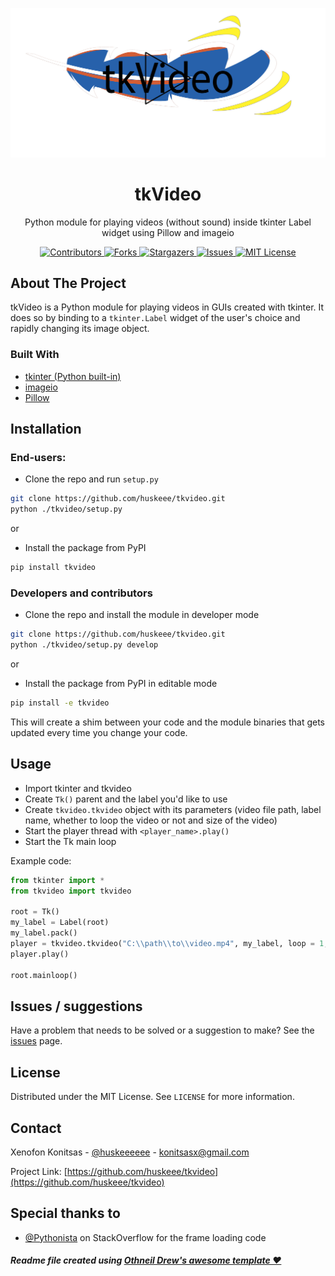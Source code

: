 
<p align="center">
  <a href="https://github.com/huskeee/tkvideo">
    <img src="images/logo.png" alt="Logo" >
  </a>

  <h1 align="center">tkVideo</h1>

  <p align="center">
    Python module for playing videos (without sound) inside tkinter Label widget using Pillow and imageio
    <br />

</p>

<p align = center>
	<a href="https://github.com/huskeee/tkvideo/graphs/contributors">
		<img src="https://img.shields.io/github/contributors/huskeee/tkvideo.svg?style=flat-square" alt="Contributors" />
	</a>
	<a href="https://github.com/huskeee/tkvideo/network/members">
		<img src="https://img.shields.io/github/forks/huskeee/tkvideo.svg?style=flat-square" alt="Forks" />
	</a>
	<a href="https://github.com/huskeee/tkvideo/stargazers">
		<img src="https://img.shields.io/github/stars/huskeee/tkvideo.svg?style=flat-squarem/huskeee/tkvideo/network/members" alt="Stargazers" />
	</a>
	<a href="https://github.com/huskeee/tkvideo/issues">
		<img src="https://img.shields.io/github/issues/huskeee/tkvideo.svg?style=flat-square" alt="Issues" />
	</a>
	<a href="https://github.com/huskeee/tkvideo/blob/master/LICENSE.txt">
		<img src="https://img.shields.io/github/license/huskeee/tkvideo.svg?style=flat-square" alt="MIT License" />
	</a>
</p>





<!-- ABOUT THE PROJECT -->
## About The Project

tkVideo is a Python module for playing videos in GUIs created with tkinter. It does so by binding to a `tkinter.Label` widget of the user's choice and rapidly changing its image object.


### Built With

* [tkinter (Python built-in)](https://docs.python.org/3/library/tkinter.html)
* [imageio](imageio.github.io)
* [Pillow](https://pypi.org/project/Pillow/)


## Installation

### End-users:

 * Clone the repo and run `setup.py`
```sh
git clone https://github.com/huskeee/tkvideo.git
python ./tkvideo/setup.py
```
or
 * Install the package from PyPI
```sh
pip install tkvideo
```

### Developers and contributors
 * Clone the repo and install the module in developer mode
```sh
git clone https://github.com/huskeee/tkvideo.git
python ./tkvideo/setup.py develop
```
or
 * Install the package from PyPI in editable mode
```sh
pip install -e tkvideo
```

This will create a shim between your code and the module binaries that gets updated every time you change your code.


<!-- USAGE EXAMPLES -->
## Usage

* Import tkinter and tkvideo
* Create `Tk()` parent and the label you'd like to use
* Create `tkvideo.tkvideo` object with its parameters (video file path, label name, whether to loop the video or not and size of the video)
* Start the player thread with `<player_name>.play()`
* Start the Tk main loop

Example code:
```py
from tkinter import *
from tkvideo import tkvideo

root = Tk()
my_label = Label(root)
my_label.pack()
player = tkvideo.tkvideo("C:\\path\\to\\video.mp4", my_label, loop = 1, size = (1280,720))
player.play()

root.mainloop()
```

## Issues / suggestions

Have a problem that needs to be solved or a suggestion to make? See the [issues](https://github.com/huskeee/tkvideo/issues) page.


## License

Distributed under the MIT License. See `LICENSE` for more information.



## Contact

Xenofon Konitsas - [@huskeeeeee](https://twitter.com/huskeeeeee) - konitsasx@gmail.com

Project Link: [https://github.com/huskeee/tkvideo](https://github.com/huskeee/tkvideo)


## Special thanks to

* [@Pythonista](https://stackoverflow.com/users/5230901/pythonista) on StackOverflow for the frame loading code





##### Readme file created using [Othneil Drew's awesome template ♥](https://github.com/othneildrew/Best-README-Template)